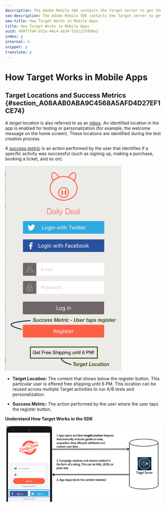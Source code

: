 ```yaml
---
description: The Adobe Mobile SDK contacts the Target server to get the content along with other data points to show the right experience to the user.
seo-description: The Adobe Mobile SDK contacts the Target server to get the content along with other data points to show the right experience to the user.
seo-title: How Target Works in Mobile Apps
title: How Target Works in Mobile Apps
uuid: 490f7fd4-b32a-48c4-ab34-532c237db8e3
index: y
internal: n
snippet: y
translate: y
---
```


# How Target Works in Mobile Apps


## Target Locations and Success Metrics {#section_A08AAB0ABA9C4568A5AFD4D27EF1CE74}

A *target location* is also referred to as an [ mbox](c_mboxes.md#concept_85E01D9DD0B64BD3A138C2D3DB83BD57). An identified location in the app is enabled for testing or personalization (for example, the welcome message on the home screen). These locations are identified during the test creation process. 

A *[ success metric](r_success_metrics.md#reference_D011575C85DA48E989A244593D9B9924)* is an action performed by the user that identifies if a specific activity was successful (such as signing up, making a purchase, booking a ticket, and so on). 

![](../assets/mobile-target-location.png) 


* **Target Location:** The content that shows below the register button. This particular user is offered free shipping until 6 PM. This location can be reused across multiple Target activities to run A/B tests and personalization. 

* **Success Metric:** The action performed by the user where the user taps the register button.


**Understand How Target Works in the SDK** 

![](../assets/how-target-mobile-works.png) 
